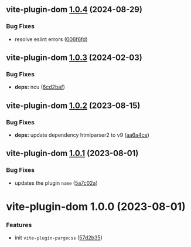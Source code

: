 ## vite-plugin-dom [1.0.4](https://github.com/bent10/vite-plugins/compare/vite-plugin-dom@1.0.3...vite-plugin-dom@1.0.4) (2024-08-29)


### Bug Fixes

* resolve eslint errors ([006f6fd](https://github.com/bent10/vite-plugins/commit/006f6fd28fcedcf04c8434dedbb2d7baf222dc43))

## vite-plugin-dom [1.0.3](https://github.com/bent10/vite-plugins/compare/vite-plugin-dom@1.0.2...vite-plugin-dom@1.0.3) (2024-02-03)


### Bug Fixes

* **deps:** ncu ([6cd2baf](https://github.com/bent10/vite-plugins/commit/6cd2bafff760278948452b8013d7e674282700a0))

## vite-plugin-dom [1.0.2](https://github.com/bent10/vite-plugins/compare/vite-plugin-dom@1.0.1...vite-plugin-dom@1.0.2) (2023-08-15)


### Bug Fixes

* **deps:** update dependency htmlparser2 to v9 ([aa6a4ce](https://github.com/bent10/vite-plugins/commit/aa6a4cef57519807123ce4e26b3e9b5127f09d44))

## vite-plugin-dom [1.0.1](https://github.com/bent10/vite-plugins/compare/vite-plugin-dom@1.0.0...vite-plugin-dom@1.0.1) (2023-08-01)


### Bug Fixes

* updates the plugin `name` ([5a7c02a](https://github.com/bent10/vite-plugins/commit/5a7c02ad8d6b4f26a6259c6902f6d4e81e6cdeca))

# vite-plugin-dom 1.0.0 (2023-08-01)


### Features

* init `vite-plugin-purgecss` ([57d2b35](https://github.com/bent10/vite-plugins/commit/57d2b35b6e582604d5d018d84cb1b45dd5ec4a35))
